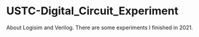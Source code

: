 # USTC-Digital_Circuit_Experiment
About Logisim and Verilog.
There are some experiments I finished in 2021.
